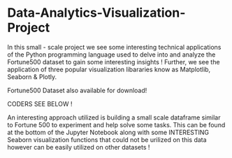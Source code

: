 # Data-Analytics-Visualization-Project
In this small - scale project we see some interesting technical applications of the Python programming language used to delve into and analyze the Fortune500 dataset to gain some interesting insights ! 
Further, we see the application of three popular visualization libararies know as Matplotlib, Seaborn & Plotly.

Fortune500 Dataset also available for download!

CODERS SEE BELOW !

An interesting approach utilized is building a small scale dataframe similar to Fortune 500 to experiment and help solve some tasks. This can be found at the bottom of the Jupyter Notebook along with some INTERESTING Seaborn visualization functions that could not be urilized on this data however can be easily utilized on other datasets !
